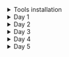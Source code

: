 <details>
<summary> Tools installation  </summary>
  
### commands to install toolchain

```
git clone https://github.com/kunalg123/riscv_workshop_collaterals.git
cd riscv_workshop_collaterals
chmod +x run.sh
./run.sh

```

```
cd ~/riscv_toolchain/iverilog/
git checkout v10-branch
git pull 
chmod 777 autoconf.sh 
./autoconf.sh 
./configure 
make
sudo make install
```

### set path variable in bashrc file

The below commands will create path variable in bashrc file. 

```
gedit .bashrc
export PATH="/home/dilli/riscv_toolchain/riscv64-unknown-elf-gcc-8.3.0-2019.08.0-x86_64-linux-ubuntu14/bin:$PATH" 
source .bashrc
```

</details>

<details>
<summary>Day 1 </summary>

## Application to hardware flow
  
![Screenshot (12)](https://github.com/dillibabuporlapothula/RISCV/assets/141803312/3a2a9565-23f5-43f3-a6ec-e46495ed173c)

![Screenshot (13)](https://github.com/dillibabuporlapothula/RISCV/assets/141803312/748498f6-9979-48ab-b857-93f51cf3b239)

## Lab for software toolchain

### compiling simple c program

use below commands to compile and see the output of c program : sum of n natural numbers

```
gedit sum1ton.c
gcc sum1ton.c
./a.out

```
![sum1ton](https://github.com/dillibabuporlapothula/RISCV/assets/141803312/163f3601-dc88-4561-ad04-3a96ef1d6cfa)

![program o_p](https://github.com/dillibabuporlapothula/RISCV/assets/141803312/d36e5451-5253-49e6-b900-f4bc078fd4a7)

### GCC compile and disassemble

```
riscv64-unknown-elf-gcc -O1 -mabi=lp64 -march=rv64i -o sum1ton.o sum1ton.c
riscv64-unknown-elf-gcc -Ofast -mabi=lp64 -march=rv64i -o sum1ton_ofast.o sum1ton.c
riscv64-unknown-elf-objdump -d sum1ton_O1.o | less

```

![disassemble](https://github.com/dillibabuporlapothula/RISCV/assets/141803312/9e7a00e6-6685-49fd-b78a-9523737ccbda)

By using -ofast

![ofast](https://github.com/dillibabuporlapothula/RISCV/assets/141803312/6c1e373c-2e24-4e71-9627-2a4ca36b6d83)

### spike simulation

```
spike -d pk sum1ton.o 
```
![spike](https://github.com/dillibabuporlapothula/RISCV/assets/141803312/345bddb6-a8f4-4897-a566-3e5d088500ac)
![Screenshot (14)](https://github.com/dillibabuporlapothula/RISCV/assets/141803312/709e741c-191b-4402-964c-ab3f6b8f5cf8)



</details>

<details>
<summary>Day 2 </summary>
</details>

<details>
<summary>Day 3 </summary>
</details>

<details>
<summary>Day 4 </summary>
</details>

<details>
<summary>Day 5 </summary>
</details>
